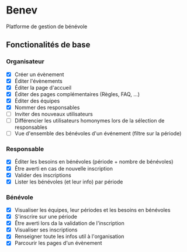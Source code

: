 # Benev

Platforme de gestion de bénévole

## Fonctionalités de base

### Organisateur

- [x] Créer un évènement
- [x] Éditer l'évènements
- [x] Éditer la page d'accueil
- [x] Éditer des pages complémentaires (Règles, FAQ, ...)
- [x] Éditer des équipes
- [x] Nommer des responsables
- [ ] Inviter des nouveaux utilisateurs
- [ ] Différencier les utilisateurs homonymes lors de la sélection de responsables
- [ ] Vue d'ensemble des bénévoles d'un événement (filtre sur la période)

### Responsable

- [x] Éditer les besoins en bénévoles (période + nombre de bénévoles)
- [x] Être averti en cas de nouvelle inscription
- [x] Valider des inscriptions
- [x] Lister les bénévoles (et leur info) par période

### Bénévole

- [x] Visualiser les équipes, leur périodes et les besoins en bénévoles
- [x] S'inscrire sur une période
- [x] Être averti lors da la validation de l'inscription
- [x] Visualiser ses inscriptions
- [x] Renseigner toute les infos util à l'organisation
- [x] Parcourir les pages d'un évènement

